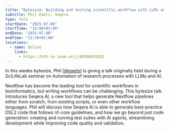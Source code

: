 ```yaml
---
title: "Bytesize: Building and testing scientific workflow with LLMs and AI agents"
subtitle: Phil Ewels, Seqera
type: talk
startDate: "2025-07-08"
startTime: "13:00+02:00"
endDate: "2025-07-08"
endTime: "13:30+02:00"
locations:
  - name: Online
    links:
      - https://kth-se.zoom.us/j/68390542812
---
```


In this weeks bytesize, Phil [[@ewels](https://github.com/ewels/)] is giving a talk originally held during a SciLifeLab seminar on Automation of research processes with LLMs and AI.

Nextflow has become the leading tool for scientific workflows in bioinformatics, but writing workflows can be challenging.
This bytesize talk introduces Seqera AI, a new tool that helps generate Nextflow pipelines either from scratch, from existing scripts, or even other workflow languages.
Phil will discuss how Seqera AI is able to generate best-practice DSL2 code that follows nf-core guidelines, and how we go beyond just code generation: creating and running test suites with AI agents, streamlining development while improving code quality and validation.

